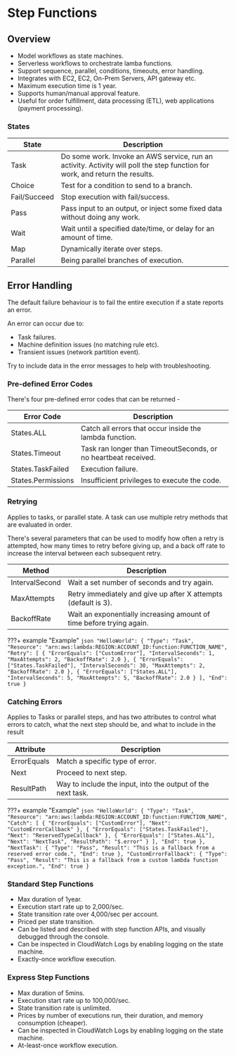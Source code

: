 # Step Functions

## Overview

- Model workflows as state machines.
- Serverless workflows to orchestrate lamba functions.
- Support sequence, parallel, conditions, timeouts, error handling.
- Integrates with EC2, EC2, On-Prem Servers, API gateway etc.
- Maximum execution time is 1 year.
- Supports human/manual approval feature.
- Useful for order fulfillment, data processing (ETL), web applications (payment processing).

### States

| State        | Description                                                                                                                   |
|--------------|-------------------------------------------------------------------------------------------------------------------------------|
| Task         | Do some work. Invoke an AWS service, run an activity. Activity will poll the step function for work, and return the results.  |
| Choice       | Test for a condition to send to a branch.                                                                                     |
| Fail/Succeed | Stop execution with fail/success.                                                                                             |
| Pass         | Pass input to an output, or inject some fixed data without doing any work.                                                    |
| Wait         | Wait until a specified date/time, or delay for an amount of time.                                                             |
| Map          | Dynamically iterate over steps.                                                                                               |
| Parallel     | Being parallel branches of execution.                                                                                         |

## Error Handling

The default failure behaviour is to fail the entire execution if a state reports an error.

An error can occur due to:

  - Task failures.
  - Machine definition issues (no matching rule etc).
  - Transient issues (network partition event).

Try to include data in the error messages to help with troubleshooting.

### Pre-defined Error Codes

There's four pre-defined error codes that can be returned -

| Error Code         | Description                                                      |
|--------------------|------------------------------------------------------------------|
| States.ALL         | Catch all errors that occur inside the lambda function.          |
| States.Timeout     | Task ran longer than TimeoutSeconds, or no heartbeat received.   |
| States.TaskFailed  | Execution failure.                                               |
| States.Permissions | Insufficient privileges to execute the code.                     |

### Retrying

Applies to tasks, or parallel state. A task can use multiple retry methods that are evaluated in
order.

There's several parameters that can be used to modify how often a retry is attempted, how many
times to retry before giving up, and a back off rate to increase the interval between each
subsequent retry.

| Method         | Description                                                          |
|----------------|----------------------------------------------------------------------|
| IntervalSecond | Wait a set number of seconds and try again.                          |
| MaxAttempts    | Retry immediately and give up after X attempts (default is 3).       |
| BackoffRate    | Wait an exponentially increasing amount of time before trying again. |


???+ example "Example"
        ``` json
        "HelloWorld": {
          "Type": "Task",
          "Resource": "arn:aws:lambda:REGION:ACCOUNT_ID:function:FUNCTION_NAME",
          "Retry": [
            {
              "ErrorEquals": ["CustomError"],
              "IntervalSeconds": 1,
              "MaxAttempts": 2,
              "BackoffRate": 2.0
            },
            {
              "ErrorEquals": ["States.TaskFailed"],
              "IntervalSeconds": 30,
              "MaxAttempts": 2,
              "BackoffRate": 2.0
            },
            {
              "ErrorEquals": ["States.ALL"],
              "IntervalSeconds": 5,
              "MaxAttempts": 5,
              "BackoffRate": 2.0
            }
          ],
          "End": true
        }
        ```

### Catching Errors

Applies to Tasks or parallel steps, and has two attributes to control what errors to catch,
what the next step should be, and what to include in the result

| Attribute   | Description                                                 |
|-------------|-------------------------------------------------------------|
| ErrorEquals | Match a specific type of error.                             |
| Next        | Proceed to next step.                                       |
| ResultPath  | Way to include the input, into the output of the next task. |

???+ example "Example"
        ``` json
        "HelloWorld": {
          "Type": "Task",
          "Resource": "arn:aws:lambda:REGION:ACCOUNT_ID:function:FUNCTION_NAME",
          "Catch": [
            {
              "ErrorEquals": ["CustomError"],
              "Next": "CustomErrorCallback"
            },
            {
              "ErrorEquals": ["States.TaskFailed"],
              "Next": "ReservedTypeCallback"
            },
            {
              "ErrorEquals": ["States.ALL"],
              "Next": "NextTask",
              "ResultPath": "$.error"
            }
          ],
          "End": true
        },
        "NextTask": {
          "Type": "Pass",
          "Result": "This is a fallback from a reserved error code.",
          "End": true
        },
        "CustomErrorFallback": {
          "Type": "Pass",
          "Result": "This is a fallback from a custom lambda function exception.",
          "End": true
        }
        ```

### Standard Step Functions

- Max duration of 1year.
- Execution start rate up to 2,000/sec.
- State transition rate over 4,000/sec per account.
- Priced per state transition.
- Can be listed and described with step function APIs, and visually debugged through the console.
- Can be inspected in CloudWatch Logs by enabling logging on the state machine.
- Exactly-once workflow execution.

### Express Step Functions

- Max duration of 5mins.
- Execution start rate up to 100,000/sec.
- State transition rate is unlimited.
- Prices by number of executions run, their duration, and memory consumption (cheaper).
- Can be inspected in CloudWatch Logs by enabling logging on the state machine.
- At-least-once workflow execution.
